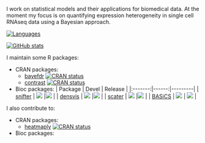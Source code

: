 I work on statistical models and their applications for biomedical data.
At the moment my focus is on quantifying expression heterogeneity in 
single cell RNAseq data using a Bayesian approach.

[![Languages](https://github-readme-stats.vercel.app/api/top-langs?username=Alanocallaghan&layout=compact&hide=tex&theme=radical)](https://github.com/anuraghazra/github-readme-stats)

[![GitHub stats](https://github-readme-stats.vercel.app/api?username=Alanocallaghan&count_private=true&theme=radical)](https://github.com/anuraghazra/github-readme-stats)

I maintain some R packages:
- CRAN packages:
  - [bayefdr](https://cran.r-project.org/web/packages/bayefdr/index.html) [![CRAN
status](https://www.r-pkg.org/badges/version/bayefdr)](https://CRAN.R-project.org/package=bayefdr)
  - [contrast](https://cran.r-project.org/web/packages/contrast/index.html) [![CRAN
status](https://www.r-pkg.org/badges/version/contrast)](https://CRAN.R-project.org/package=contrast)
- Bioc packages:
  | Package | Devel | Release |
  |:-------:|------:|---------|
  | [snifter](https://github.com/Alanocallaghan/snifter) | [![](http://bioconductor.org/shields/build/devel/bioc/snifter.svg)](http://bioconductor.org/checkResults/devel/bioc-LATEST/snifter) |[![](http://bioconductor.org/shields/build/release/bioc/snifter.svg)](http://bioconductor.org/checkResults/release/bioc-LATEST/snifter) |
  | [densvis](https://github.com/Alanocallaghan/densvis) | [![](http://bioconductor.org/shields/build/devel/bioc/densvis.svg)](http://bioconductor.org/checkResults/devel/bioc-LATEST/densvis) |[![](http://bioconductor.org/shields/build/release/bioc/densvis.svg)](http://bioconductor.org/checkResults/release/bioc-LATEST/densvis) |
  | [scater](https://github.com/Alanocallaghan/scater) | [![](http://bioconductor.org/shields/build/devel/bioc/scater.svg)](http://bioconductor.org/checkResults/devel/bioc-LATEST/scater) |[![](http://bioconductor.org/shields/build/release/bioc/scater.svg)](http://bioconductor.org/checkResults/release/bioc-LATEST/scater) |
  | [BASiCS](https://bioconductor.org/packages/devel/bioc/html/BASiCS.html) | [![](http://bioconductor.org/shields/build/devel/bioc/BASiCS.svg)](http://bioconductor.org/checkResults/devel/bioc-LATEST/BASiCS) | [![](http://bioconductor.org/shields/build/release/bioc/BASiCS.svg)](http://bioconductor.org/checkResults/release/bioc-LATEST/BASiCS) |


I also contribute to:
- CRAN packages:
  - [heatmaply](https://cran.r-project.org/web/packages/heatmaply/index.html) [![CRAN
status](https://www.r-pkg.org/badges/version/heatmaply)](https://CRAN.R-project.org/package=heatmaply)
- Bioc packages:
<!--  - [BASiCS](https://bioconductor.org/packages/devel/bioc/html/BASiCS.html) [![](http://bioconductor.org/shields/build/devel/bioc/BASiCS.svg)](http://bioconductor.org/checkResults/devel/bioc-LATEST/BASiCS) [![](http://bioconductor.org/shields/build/release/bioc/BASiCS.svg)](http://bioconductor.org/checkResults/release/bioc-LATEST/BASiCS)
-->

<!--
**Alanocallaghan/Alanocallaghan** is a ✨ _special_ ✨ repository because its `README.md` (this file) appears on your GitHub profile.


- 🔭 I’m currently working on ...
- 🌱 I’m currently learning ...
- 👯 I’m looking to collaborate on ...
- 🤔 I’m looking for help with ...
- 💬 Ask me about ...
- 📫 How to reach me: ...
- 😄 Pronouns: ...
- ⚡ Fun fact: ...
-->
